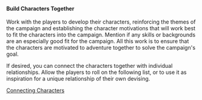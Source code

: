 #### Build Characters Together

Work with the players to develop their characters, reinforcing the themes of the campaign and establishing the character motivations that will work best to fit the characters into the campaign.
Mention if any skills or backgrounds are an especially good fit for the campaign.
All this work is to ensure that the characters are motivated to adventure together to solve the campaign's goal.

If desired, you can connect the characters together with individual relationships.
Allow the players to roll on the following list, or to use it as inspiration for a unique relationship of their own devising.

[Connecting Characters](./Characters_Connecting.md)
